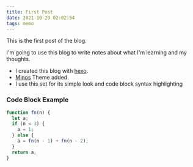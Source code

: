 ```yaml
---
title: First Post
date: 2021-10-29 02:02:54
tags: memo
---
```


This is the first post of the blog.

I'm going to use this blog to write notes about what I'm learning and my thoughts.

- I created this blog with [hexo](https://hexo.io/).
- [Minos](https://github.com/ppoffice/hexo-theme-minos) Theme added.
- I use this set for its simple look and code block syntax highlighting

### Code Block Example

```JavaScript 'JavaScrip Example'
function fn(n) {
  let a;
  if (n < 3) {
    a = 1;
  } else {
    a = fn(n - 1) + fn(n - 2);
  }
  return a;
}
```
